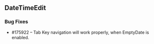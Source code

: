## DateTimeEdit

### Bug Fixes


* \#175922 – Tab Key navigation will work properly, when EmptyDate is enabled.